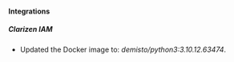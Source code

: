 #### Integrations
##### Clarizen IAM
- Updated the Docker image to: *demisto/python3:3.10.12.63474*.
